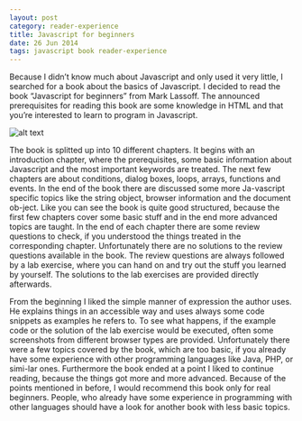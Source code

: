 ```yaml
---
layout: post
category: reader-experience
title: Javascript for beginners
date: 26 Jun 2014
tags: javascript book reader-experience
---
```


Because I didn’t know much about Javascript and only used it very little, I searched for a book about the basics of Javascript. I decided to read the book “Javascript for beginners” from Mark Lassoff. The announced prerequisites for reading this book are some knowledge in HTML and that you’re interested to learn to program in Javascript.


![alt text](https://s3.amazonaws.com/academywebgraphics/bookimgs/PFABBook.png "Book cover of Javascript for beginners")

The book is splitted up into 10 different chapters. It begins with an introduction chapter, where the prerequisites, some basic information about Javascript and the most important keywords are treated. The next few chapters are about conditions, dialog boxes, loops, arrays, functions and events. In the end of the book there are discussed some more Ja-vascript specific topics like the string object, browser information and the document ob-ject. Like you can see the book is quite good structured, because the first few chapters cover some basic stuff and in the end more advanced topics are taught.
In the end of each chapter there are some review questions to check, if you understood the things treated in the corresponding chapter. Unfortunately there are no solutions to the review questions available in the book. The review questions are always followed by a lab exercise, where you can hand on and try out the stuff you learned by yourself. The solutions to the lab exercises are provided directly afterwards.

From the beginning I liked the simple manner of expression the author uses. He explains things in an accessible way and uses always some code snippets as examples he refers to. To see what happens, if the example code or the solution of the lab exercise would be executed, often some screenshots from different browser types are provided.
Unfortunately there were a few topics covered by the book, which are too basic, if you already have some experience with other programming languages like Java, PHP, or simi-lar ones. Furthermore the book ended at a point I liked to continue reading, because the things got more and more advanced. Because of the points mentioned in before, I would recommend this book only for real beginners. People, who already have some experience in programming with other languages should have a look for another book with less basic topics.
